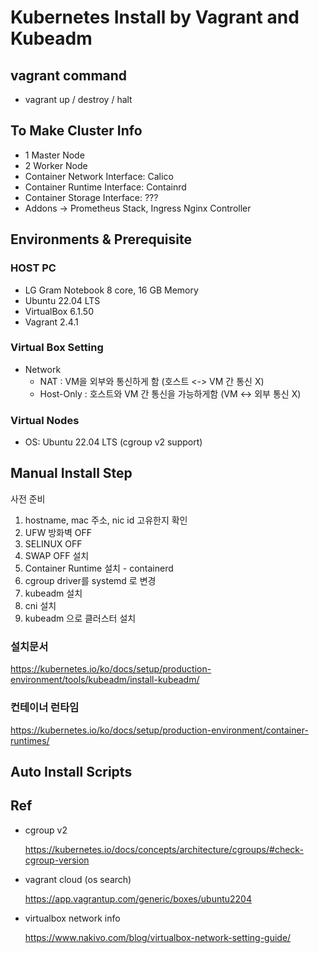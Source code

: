 # Kubernetes Install by Vagrant and Kubeadm

## vagrant command
- vagrant up / destroy / halt

## To Make Cluster Info
- 1 Master Node
- 2 Worker Node
- Container Network Interface: Calico
- Container Runtime Interface: Containrd
- Container Storage Interface: ???
- Addons -> Prometheus Stack, Ingress Nginx Controller

## Environments & Prerequisite
### HOST PC
- LG Gram Notebook 8 core, 16 GB Memory
- Ubuntu 22.04 LTS
- VirtualBox 6.1.50
- Vagrant 2.4.1
### Virtual Box Setting
- Network
    - NAT : VM을 외부와 통신하게 함 (호스트 <-> VM 간 통신 X)
    - Host-Only : 호스트와 VM 간 통신을 가능하게함 (VM <-> 외부 통신 X)

### Virtual Nodes
- OS: Ubuntu 22.04 LTS (cgroup v2 support)


## Manual Install Step
사전 준비
1. hostname, mac 주소, nic id 고유한지 확인
2. UFW 방화벽 OFF
3. SELINUX OFF
4. SWAP OFF
설치
1. Container Runtime 설치 - containerd
2. cgroup driver를 systemd 로 변경
3. kubeadm 설치
4. cni 설치
5. kubeadm 으로 클러스터 설치

### 설치문서
https://kubernetes.io/ko/docs/setup/production-environment/tools/kubeadm/install-kubeadm/

### 컨테이너 런타임
https://kubernetes.io/ko/docs/setup/production-environment/container-runtimes/

## Auto Install Scripts

## Ref
- cgroup v2
  
    https://kubernetes.io/docs/concepts/architecture/cgroups/#check-cgroup-version

- vagrant cloud (os search)

    https://app.vagrantup.com/generic/boxes/ubuntu2204

- virtualbox network info

    https://www.nakivo.com/blog/virtualbox-network-setting-guide/